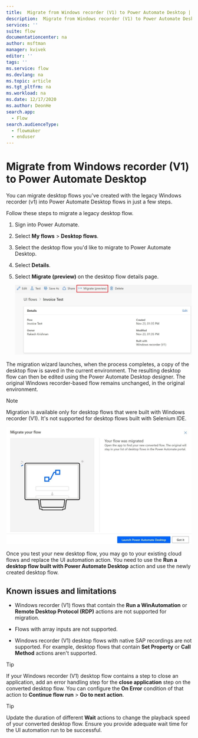 ```yaml
---
title:  Migrate from Windows recorder (V1) to Power Automate Desktop | Microsoft Docs
description:  Migrate from Windows recorder (V1) to Power Automate Desktop.
services: ''
suite: flow
documentationcenter: na
author: msftman
manager: kvivek
editor: ''
tags: ''
ms.service: flow
ms.devlang: na
ms.topic: article
ms.tgt_pltfrm: na
ms.workload: na
ms.date: 12/17/2020
ms.author: DeonHe
search.app: 
  - Flow
search.audienceType: 
  - flowmaker
  - enduser
---
```


# Migrate from Windows recorder (V1) to Power Automate Desktop

You can migrate desktop flows you've created with the legacy Windows recorder
(v1) into Power Automate Desktop flows in just a few steps.

Follow these steps to migrate a legacy desktop flow.

1. Sign into Power Automate.
1. Select **My flows** > **Desktop flows**.
1. Select the desktop flow you'd like to migrate to Power Automate Desktop.
1. Select **Details**.
1. Select **Migrate (preview)** on the desktop flow details page.

   ![A screenshot that displays the migrate button](media/migrate-win-recorder/migrate-button.png)

The migration wizard launches, when the process completes, a copy of the desktop flow is saved in the current environment. The resulting desktop flow can then be edited using the Power Automate Desktop designer. The original Windows recorder-based flow remains unchanged, in the original environment.

   >[!NOTE]
   >Migration is available only for desktop flows that were built with Windows recorder (V1). It's not supported for desktop flows built with Selenium IDE.

   ![Graphical user interface, application Description automatically generated](media/migrate-win-recorder/success.png)

Once you test your new desktop flow, you may go to your existing cloud flows and
replace the UI automation action. You need to use the **Run a desktop flow built with Power Automate Desktop** action and use the newly created desktop flow.

## Known issues and limitations

- Windows recorder (V1) flows that contain the **Run a WinAutomation** or **Remote Desktop Protocol (RDP)** actions are not supported for migration.

- Flows with array inputs are not supported.

- Windows recorder (V1) desktop flows with native SAP recordings are not supported. For example, desktop flows that contain **Set Property** or **Call Method** actions aren't supported. 

>[!TIP]
>If your Windows recorder (V1) desktop flow contains a step to close an application, add an error handling step for the **close application** step on the converted desktop flow. You can configure the **On Error** condition of that action to **Continue flow run** > **Go to next action**.

>[!TIP]
>Update the duration of different **Wait** actions to change the playback speed of your converted desktop flow. Ensure you provide adequate wait time for the UI automation run to be successful.
